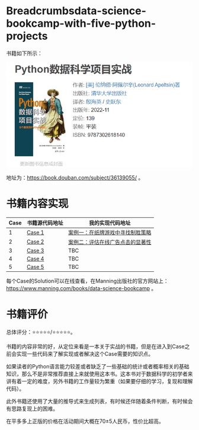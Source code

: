 # Breadcrumbsdata-science-bookcamp-with-five-python-projects

书籍如下所示：

![image-20240408075225749](README/image-20240408075225749.png)

地址为：https://book.douban.com/subject/36139055/ 。

# 书籍内容实现

| Case | 书籍源代码地址                                               | 我的实现代码地址                                             |
| ---- | ------------------------------------------------------------ | ------------------------------------------------------------ |
| 1    | [Case 1](https://github.com/YeJiu97/data-science-bookcamp-with-five-python-projects/tree/main/scr/Case_Study1) | [案例一：在纸牌游戏中寻找制胜策略](https://github.com/YeJiu97/data-science-bookcamp-with-five-python-projects/blob/main/%E6%A1%88%E4%BE%8B%E4%B8%80%EF%BC%9A%E5%9C%A8%E7%BA%B8%E7%89%8C%E6%B8%B8%E6%88%8F%E4%B8%AD%E5%AF%BB%E6%89%BE%E5%88%B6%E8%83%9C%E7%AD%96%E7%95%A5.ipynb) |
| 2    | [Case 2](https://github.com/YeJiu97/data-science-bookcamp-with-five-python-projects/tree/main/scr/Case_Study2) | [案例二：评估在线广告点击的显著性](https://github.com/YeJiu97/data-science-bookcamp-with-five-python-projects/blob/main/%E6%A1%88%E4%BE%8B%E4%BA%8C%EF%BC%9A%E8%AF%84%E4%BC%B0%E5%9C%A8%E7%BA%BF%E5%B9%BF%E5%91%8A%E7%82%B9%E5%87%BB%E7%9A%84%E6%98%BE%E8%91%97%E6%80%A7.ipynb) |
| 3    | [Case 3](https://github.com/YeJiu97/data-science-bookcamp-with-five-python-projects/tree/main/scr/Case_Study3) | TBC                                                          |
| 4    | [Case 4](https://github.com/YeJiu97/data-science-bookcamp-with-five-python-projects/tree/main/scr/Case_Study4) | TBC                                                          |
| 5    | [Case 5](https://github.com/YeJiu97/data-science-bookcamp-with-five-python-projects/tree/main/scr/Case_Study5) | TBC                                                          |

每个Case的Solution可以在线查看，在Manning出版社的官方网站上：https://www.manning.com/books/data-science-bookcamp 。

# 书籍评价

总体评分：⭐⭐⭐⭐⭐/⭐⭐⭐⭐⭐。

书籍的内容非常的好，从定位来看是一本关于实战的书籍，但是在进入到Case之前会实现一些代码来了解实现或者解决这个Case需要的知识点。

如果读者的Python语言能力较差或者缺乏了一些基础的统计或者概率相关的基础知识，那么不是非常推荐直接上来就使用这本书。这本书对于数据科学的初学者来讲有着一定的难度，另外书籍的工作量较为繁重（如果要仔细的学习，复现和理解代码）。

此外书籍还使用了大量的推导式来生成列表，有时候还伴随着条件判断，有时候会有思路复现上的困难。

在平多多上正版的价格在活动期间大概在70±5人民币，性价比超高。
